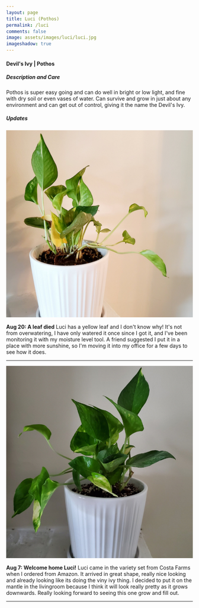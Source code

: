 ```yaml
---
layout: page
title: Luci (Pothos)
permalink: /luci
comments: false
image: assets/images/luci/luci.jpg
imageshadow: true
---
```


#### Devil's Ivy | Pothos

##### Description and Care

Pothos is super easy going and can do well in bright or low light, and fine with dry soil or even vases of water. Can survive and grow in just about any environment and can get out of control, giving it the name the Devil's Ivy.

##### Updates

<img class="figure-img" src="https://raw.githubusercontent.com/cndragn/garden/master/assets/images/luci/luci-aug20.jpg">

**Aug 20: A leaf died** Luci has a yellow leaf and I don't know why! It's not from overwatering, I have only watered it once since I got it, and I've been monitoring it with my moisture level tool. A friend suggested I put it in a place with more sunshine, so I'm moving it into my office for a few days to see how it does.

<hr/>

<img class="figure-img" src="https://raw.githubusercontent.com/cndragn/garden/master/assets/images/luci/luci-aug7.jpg">

**Aug 7: Welcome home Luci!** Luci came in the variety set from Costa Farms when I ordered from Amazon. It arrived in great shape, really nice looking and already looking like its doing the viny ivy thing. I decided to put it on the mantle in the livingroom because I think it will look really pretty as it grows downwards. Really looking forward to seeing this one grow and fill out.

<hr/>
